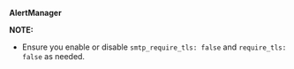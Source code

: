 **AlertManager**

**NOTE:**

- Ensure you enable or disable `smtp_require_tls: false` and `require_tls: false` as needed.


